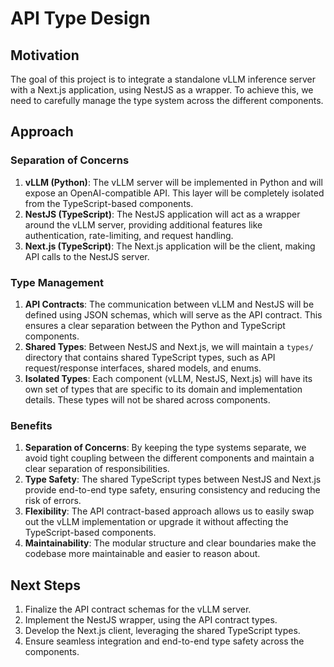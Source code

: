 # API Type Design

## Motivation
The goal of this project is to integrate a standalone vLLM inference server with a Next.js application, using NestJS as a wrapper. To achieve this, we need to carefully manage the type system across the different components.

## Approach

### Separation of Concerns
1. **vLLM (Python)**: The vLLM server will be implemented in Python and will expose an OpenAI-compatible API. This layer will be completely isolated from the TypeScript-based components.
2. **NestJS (TypeScript)**: The NestJS application will act as a wrapper around the vLLM server, providing additional features like authentication, rate-limiting, and request handling.
3. **Next.js (TypeScript)**: The Next.js application will be the client, making API calls to the NestJS server.

### Type Management
1. **API Contracts**: The communication between vLLM and NestJS will be defined using JSON schemas, which will serve as the API contract. This ensures a clear separation between the Python and TypeScript components.
2. **Shared Types**: Between NestJS and Next.js, we will maintain a `types/` directory that contains shared TypeScript types, such as API request/response interfaces, shared models, and enums.
3. **Isolated Types**: Each component (vLLM, NestJS, Next.js) will have its own set of types that are specific to its domain and implementation details. These types will not be shared across components.

### Benefits
1. **Separation of Concerns**: By keeping the type systems separate, we avoid tight coupling between the different components and maintain a clear separation of responsibilities.
2. **Type Safety**: The shared TypeScript types between NestJS and Next.js provide end-to-end type safety, ensuring consistency and reducing the risk of errors.
3. **Flexibility**: The API contract-based approach allows us to easily swap out the vLLM implementation or upgrade it without affecting the TypeScript-based components.
4. **Maintainability**: The modular structure and clear boundaries make the codebase more maintainable and easier to reason about.

## Next Steps
1. Finalize the API contract schemas for the vLLM server.
2. Implement the NestJS wrapper, using the API contract types.
3. Develop the Next.js client, leveraging the shared TypeScript types.
4. Ensure seamless integration and end-to-end type safety across the components.
